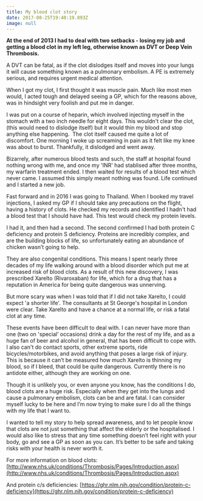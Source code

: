 ```yaml
---
title: My blood clot story
date: 2017-08-25T19:40:19.893Z
image: null
---
```

**At the end of 2013 I had to deal with two setbacks - losing my job and getting a blood clot in my left leg, otherwise known as DVT or Deep Vein Thrombosis.**

A DVT can be fatal, as if the clot dislodges itself and moves into your lungs it will cause something known as a pulmonary embolism. A PE is extremely serious, and requires urgent medical attention.

When I got my clot, I first thought it was muscle pain. Much like most men would, I acted tough and delayed seeing a GP, which for the reasons above, was in hindsight very foolish and put me in danger.

I was put on a course of heparin, which involved injecting myself in the stomach with a two inch needle for eight days. This wouldn't clear the clot, (this would need to dislodge itself) but it would thin my blood and stop anything else happening.  The clot itself caused me quite a lot of discomfort. One morning I woke up screaming in pain as it felt like my knee was about to burst. Thankfully, it dislodged and went away.

Bizarrely, after numerous blood tests and such, the staff at hospital found nothing wrong with me, and once my 'INR' had stablised after three months, my warfarin treatment ended. I then waited for results of a blood test which never came. I assumed this simply meant nothing was found. Life continued and I started a new job.

Fast forward and in 2016 I was going to Thailand. When I booked my travel injections, I asked my GP if I should take any precautions on the flight, having a history of clots. He checked my records and identified I hadn't had a blood test that I should have had. This test would check my protein levels.

I had it, and then had a second. The second confirmed I had both protein C deficiency and protein S deficiency. Proteins are incredibly complex, and are the building blocks of life, so unfortunately eating an abundance of chicken wasn’t going to help. 

They are also congenital conditions. This means I spent nearly three decades of my life walking around with a blood disorder which put me at increased risk of blood clots. As a result of this new discovery, I was prescribed Xarelto (Rivaroxaban) for life, which for a drug that has a reputation in America for being quite dangerous was unnerving.

But more scary was when I was told that if I did not take Xarelto, I could expect 'a shorter life'. The consultants at St George's hospital in London were clear. Take Xarelto and have a chance at a normal life, or risk a fatal clot at any time.

These events have been difficult to deal with. I can never have more than one (two on 'special’ occasions) drink a day for the rest of my life, and as a huge fan of beer and alcohol in general, that has been difficult to cope with. I also can't do contact sports, other extreme sports, ride bicycles/motorbikes, and avoid anything that poses a large risk of injury. This is because it can’t be measured how much Xarelto is thinning my blood, so if I bleed, that could be quite dangerous. Currently there is no antidote either, although they are working on one.

Though it is unlikely you, or even anyone you know, has the conditions I do, blood clots are a huge risk. Especially when they get into the lungs and cause a pulmonary embolism, clots can be and are fatal. I can consider myself lucky to be here and I’m now trying to make sure I do all the things with my life that I want to.

I wanted to tell my story to help spread awareness, and to let people know that clots are not just something that affect the elderly or the hospitalised. I would also like to stress that any time something doesn’t feel right with your body, go and see a GP as soon as you can. It’s better to be safe and taking risks with your health is never worth it.

For more information on blood clots: [http://www.nhs.uk/conditions/Thrombosis/Pages/Introduction.aspx](http://www.nhs.uk/conditions/Thrombosis/Pages/Introduction.aspx)

And protein c/s deficiencies: [https://ghr.nlm.nih.gov/condition/protein-c-deficiency](https://ghr.nlm.nih.gov/condition/protein-c-deficiency)
